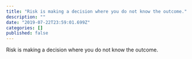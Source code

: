 ```yaml
---
title: "Risk is making a decision where you do not know the outcome."
description: ""
date: "2019-07-22T23:59:01.699Z"
categories: []
published: false
---
```


  

Risk is making a decision where you do not know the outcome.
